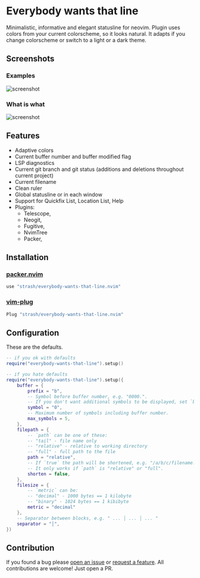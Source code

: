# Everybody wants that line
Minimalistic, informative and elegant statusline for neovim.
Plugin uses colors from your current colorscheme, so it looks natural.
It adapts if you change colorscheme or switch to a light or a dark theme.

## Screenshots
### Examples
![screenshot](https://i.ibb.co/3ym5jsb/Group-14.png)

### What is what
![screenshot](https://i.ibb.co/GtLSRQg/Group-14-2.png)

## Features
- Adaptive colors
- Current buffer number and buffer modified flag
- LSP diagnostics
- Current git branch and git status (additions and deletions throughout current project)
- Current filename
- Clean ruler
- Global statusline or in each window
- Support for Quickfix List, Location List, Help
- Plugins:
	- Telescope,
	- Neogit,
	- Fugitive,
	- NvimTree
	- Packer,

## Installation
### [packer.nvim](https://github.com/wbthomason/packer.nvim)
```lua
use "strash/everybody-wants-that-line.nvim"
```
### [vim-plug](https://github.com/junegunn/vim-plug)
```lua
Plug "strash/everybody-wants-that-line.nvim"
```

## Configuration
These are the defaults.
```lua
-- if you ok with defaults
require("everybody-wants-that-line").setup()

-- if you hate defaults
require("everybody-wants-that-line").setup({
	buffer = {
		prefix = "b",
		-- Symbol before buffer number, e.g. "0000.".
		-- If you don't want additional symbols to be displayed, set `buffer.max_symbols = 0`.
		symbol = "0",
		-- Maximum number of symbols including buffer number.
		max_symbols = 5,
	},
	filepath = {
		-- `path` can be one of these:
		-- "tail" - file name only
		-- "relative" - relative to working directory
		-- "full" - full path to the file
		path = "relative",
		-- If `true` the path will be shortened, e.g. "/a/b/c/filename.lua".
		-- It only works if `path` is "relative" or "full".
		shorten = false,
	},
	filesize = {
		-- `metric` can be:
		-- "decimal" - 1000 bytes == 1 kilobyte
		-- "binary" - 1024 bytes == 1 kibibyte
		metric = "decimal"
	},
	-- Separator between blocks, e.g. " ... │ ... │ ... "
	separator = "│",
})
```

## Contribution
If you found a bug please [open an issue](https://github.com/strash/everybody-wants-that-line.nvim/issues/new?assignees=&labels=bug&template=bug_report.md&title=) or [request a feature](https://github.com/strash/everybody-wants-that-line.nvim/issues/new?assignees=&labels=enhancement&template=feature_request.md&title=). All contributions are welcome! Just open a PR.

